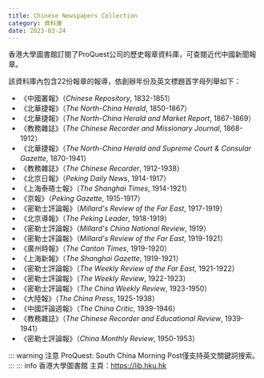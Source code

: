 ```yaml
---
title: Chinese Newspapers Collection
category: 資料庫
date: 2023-03-24
---
```

<adsense></adsense>

香港大學圖書館訂閱了ProQuest公司的歷史報章資料庫，可查閱近代中國新聞報章。

該資料庫內包含22份報章的報導，依創辦年份及英文標題首字母列舉如下：

- 《中國叢報》（*Chinese Repository*, 1832-1851）
- 《北華捷報》（*The North-China Herald*, 1850-1867）
- 《北華捷報》（*The North-China Herald and Market Report*, 1867-1869）
- 《教務雜誌》（*The Chinese Recorder and Missionary Journal*, 1868-1912）
- 《北華捷報》（*The North-China Herald and Supreme Court & Consular Gazette*, 1870-1941）
- 《教務雜誌》（*The Chinese Recorder*, 1912-1938）
- 《北京日報》（*Peking Daily News*, 1914-1917）
- 《上海泰晤士報》（*The Shanghai Times*, 1914-1921）
- 《京報》（*Peking Gazette*, 1915-1917）
- 《密勒士評論報》（*Millard's Review of the Far East*, 1917-1919）
- 《北京導報》（*The Peking Leader*, 1918-1919）
- 《密勒士評論報》（*Millard's China National Review*, 1919）
- 《密勒士評論報》（*Millard's Review of the Far East*, 1919-1921）
- 《廣州時報》（*The Canton Times*, 1919-1920）
- 《上海新報》（*The Shanghai Gazette*, 1919-1921）
- 《密勒士評論報》（*The Weekly Review of the Far East*, 1921-1922）
- 《密勒士評論報》（*The Weekly Review*, 1922-1923）
- 《密勒士評論報》（*The China Weekly Review*, 1923-1950）
- 《大陸報》（*The China Press*, 1925-1938）
- 《中國評論週報》（*The China Critic*, 1939-1946）
- 《教務雜誌》（*The Chinese Recorder and Educational Review*, 1939-1941）
- 《密勒士評論報》（*China Monthly Review*, 1950-1953）

::: warning 注意
ProQuest: South China Morning Post僅支持英文關鍵詞搜索。
:::
::: info 香港大學圖書館
主頁：<https://lib.hku.hk>